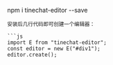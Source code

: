 
npm i tinechat-editor --save
```
安装后几行代码即可创建一个编辑器：

```js
import E from "tinechat-editor";
const editor = new E("#div1");
editor.create();
```



